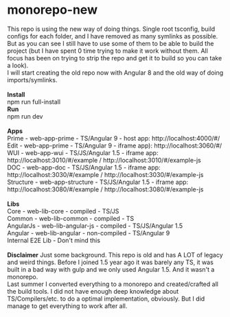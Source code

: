 # monorepo-new
This repo is using the new way of doing things. Single root tsconfig, build configs for each folder, and I have removed as many symlinks as possible. But as you can see I still have to use some of them to be able to build the project (but I have spent 0 time trying to make it work without them. All focus has been on trying to strip the repo and get it to build so you can take a look).<br/>
I will start creating the old repo now with Angular 8 and the old way of doing imports/symlinks.<br/><br/>
<b>Install</b><br/>
npm run full-install<br/>
<b>Run</b><br/>
npm run dev<br/>
<br/>
<b>Apps</b><br/>
Prime - web-app-prime - TS/Angular 9 - host app: http://localhost:4000/#/<br/>
Edit - web-app-prime - TS/Angular 9 - iframe app): http://localhost:3060/#/<br/>
WUI - web-app-wui - TS/JS/Angular 1.5 - iframe app: http://localhost:3010/#/example / http://localhost:3010/#/example-js<br/>
DOC - web-app-doc - TS/JS/Angular 1.5 - iframe app: http://localhost:3030/#/example / http://localhost:3030/#/example-js<br/>
Structure - web-app-structure - TS/JS/Angular 1.5 - iframe app: http://localhost:3080/#/example / http://localhost:3080/#/example-js<br/><br/>
<b>Libs</b><br/>
Core - web-lib-core - compiled - TS/JS<br/>
Common - web-lib-common - compiled - TS<br/>
AngularJs - web-lib-angular-js - compiled - TS/JS/Angular 1.5<br/>
Angular - web-lib-angular - non-compiled - TS/Angular 9<br/>
Internal E2E Lib - Don't mind this<br/>
<br/>
<b>Disclaimer</b>
Just some background. This repo is old and has A LOT of legacy and weird things. Before I joined 1.5 year ago it was barely any TS, it was built in a bad way with gulp and we only used Angular 1.5. And it wasn't a monorepo.<br/>
Last summer I converted everything to a monorepo and created/crafted all the build tools. I did not have enough deep knowledge about TS/Compilers/etc. to do a optimal implementation, obviously. But I did manage to get everything to work after all.

